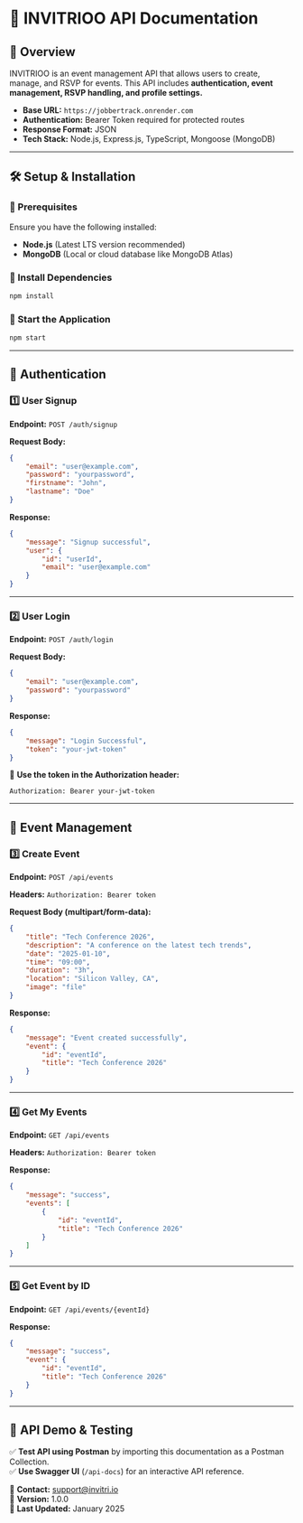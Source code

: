 # 📌 INVITRIOO API Documentation

## 🚀 Overview

INVITRIOO is an event management API that allows users to create, manage, and RSVP for events. This API includes **authentication, event management, RSVP handling, and profile settings.**

- **Base URL:** `https://jobbertrack.onrender.com`
- **Authentication:** Bearer Token required for protected routes
- **Response Format:** JSON
- **Tech Stack:** Node.js, Express.js, TypeScript, Mongoose (MongoDB)

---

## 🛠️ Setup & Installation

### **📌 Prerequisites**

Ensure you have the following installed:

- **Node.js** (Latest LTS version recommended)
- **MongoDB** (Local or cloud database like MongoDB Atlas)

### **📌 Install Dependencies**

```sh
npm install
```

### **📌 Start the Application**

```sh
npm start
```

---

## 🔐 Authentication

### **1️⃣ User Signup**

**Endpoint:** `POST /auth/signup`

**Request Body:**

```json
{
	"email": "user@example.com",
	"password": "yourpassword",
	"firstname": "John",
	"lastname": "Doe"
}
```

**Response:**

```json
{
	"message": "Signup successful",
	"user": {
		"id": "userId",
		"email": "user@example.com"
	}
}
```

---

### **2️⃣ User Login**

**Endpoint:** `POST /auth/login`

**Request Body:**

```json
{
	"email": "user@example.com",
	"password": "yourpassword"
}
```

**Response:**

```json
{
	"message": "Login Successful",
	"token": "your-jwt-token"
}
```

📌 **Use the token in the Authorization header:**

```
Authorization: Bearer your-jwt-token
```

---

## 🎉 Event Management

### **3️⃣ Create Event**

**Endpoint:** `POST /api/events`

**Headers:** `Authorization: Bearer token`

**Request Body (multipart/form-data):**

```json
{
	"title": "Tech Conference 2026",
	"description": "A conference on the latest tech trends",
	"date": "2025-01-10",
	"time": "09:00",
	"duration": "3h",
	"location": "Silicon Valley, CA",
	"image": "file"
}
```

**Response:**

```json
{
	"message": "Event created successfully",
	"event": {
		"id": "eventId",
		"title": "Tech Conference 2026"
	}
}
```

---

### **4️⃣ Get My Events**

**Endpoint:** `GET /api/events`

**Headers:** `Authorization: Bearer token`

**Response:**

```json
{
	"message": "success",
	"events": [
		{
			"id": "eventId",
			"title": "Tech Conference 2026"
		}
	]
}
```

---

### **5️⃣ Get Event by ID**

**Endpoint:** `GET /api/events/{eventId}`

**Response:**

```json
{
	"message": "success",
	"event": {
		"id": "eventId",
		"title": "Tech Conference 2026"
	}
}
```

---

## 🚀 API Demo & Testing

✅ **Test API using Postman** by importing this documentation as a Postman Collection.  
✅ **Use Swagger UI** (`/api-docs`) for an interactive API reference.

📌 **Contact:** [support@invitri.io](mailto:support@invitri.io)  
📌 **Version:** 1.0.0  
📌 **Last Updated:** January 2025
